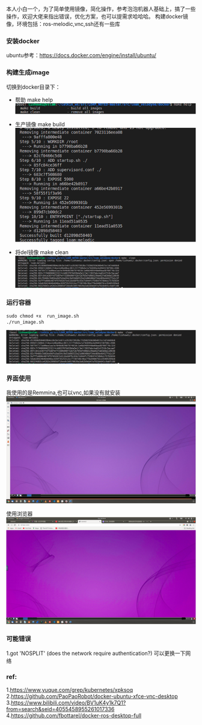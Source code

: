 本人小白一个，为了简单使用镜像，简化操作，参考泡泡机器人基础上，搞了一些操作，欢迎大佬来指出错误，优化方案，也可以提需求哈哈哈。
构建docker镜像，环境包括：ros-melodic,vnc,ssh还有一些库
### 安装docker
ubuntu参考：https://docs.docker.com/engine/install/ubuntu/
    
### 构建生成image
切换到docker目录下：
* 帮助
    make help
![img](./doc/make_help.png)

* 生产镜像
    make build
![img](./doc/make_build.png)

* 将del镜像
    make clean
![img](./doc/make_clean.png)

### 运行容器
    sudo chmod +x  run_image.sh
    ./run_image.sh

![img](./doc/make_clean.png)
 
### 界面使用
我使用的是Remmina,也可以vnc,如果没有就安装
![img](./doc/client.png)

使用浏览器
![img](./doc/browser.png)


### 可能错误
1.got 'NOSPLIT' (does the network require authentication?)
    可以更换一下网络
### ref:
1.https://www.yuque.com/grep/kubernetes/xpksoq
2.https://github.com/PaoPaoRobot/docker-ubuntu-xfce-vnc-desktop
3.https://www.bilibili.com/video/BV1uK4y1k7Q1?from=search&seid=4055458955261017336
4.https://github.com/fbottarel/docker-ros-desktop-full



